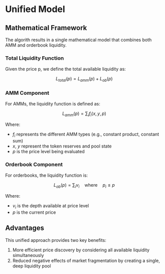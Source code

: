 # Unified Model

## Mathematical Framework

The algorith results in a single mathematical model that combines both AMM and orderbook liquidity.

### Total Liquidity Function

Given the price p, we define the total available liquidity as:

$$
L_{total}(p) = L_{amm}(p) + L_{ob}(p)
$$

### AMM Component

For AMMs, the liquidity function is defined as:

$$
L_{amm}(p) = \sum_i f_i(x, y, p)
$$

Where:

- $f_i$ represents the different AMM types (e.g., constant product, constant sum)
- $x$, $y$ represent the token reserves and pool state
- $p$ is the price level being evaluated

### Orderbook Component

For orderbooks, the liquidity function is:

$$
L_{ob}(p) = \sum_i v_i \quad \text{where} \quad p_i ≤ p
$$

Where:

- $v_i$ is the depth available at price level
- $p$ is the current price

## Advantages

This unified approach provides two key benefits:

1. More efficient price discovery by considering all available liquidity simultaneously
2. Reduced negative effects of market fragmentation by creating a single, deep liquidity pool
